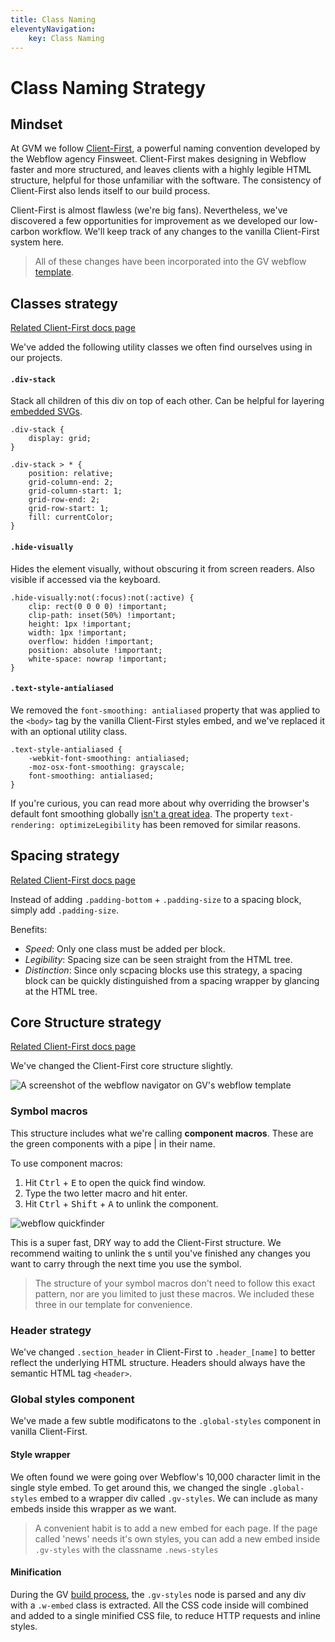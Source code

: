 ```yaml
---
title: Class Naming
eleventyNavigation:
    key: Class Naming
---
```


# Class Naming Strategy

## Mindset

At GVM we follow [Client-First](https://finsweet.com/client-first), a powerful
naming convention developed by the Webflow agency Finsweet. Client-First makes
designing in Webflow faster and more structured, and leaves clients with a
highly legible HTML structure, helpful for those unfamiliar with the software.
The consistency of Client-First also lends itself to our build process.

Client-First is almost flawless (we're big fans). Nevertheless, we've discovered
a few opportunities for improvement as we developed our low-carbon workflow.
We'll keep track of any changes to the vanilla Client-First system here.

> All of these changes have been incorporated into the GV webflow
> [template](https://preview.webflow.com/preview/gv-template?utm_medium=preview_link&utm_source=dashboard&utm_content=gv-template&preview=a7478f51e9f47fecf64f59752f832e30&workflow=preview).

## Classes strategy

[Related Client-First docs page](https://www.finsweet.com/client-first/docs/utility-class-systems)

We've added the following utility classes we often find ourselves using in our
projects.

#### `.div-stack`

Stack all children of this div on top of each other. Can be helpful for layering
[embedded SVGs](/vectors).

```
.div-stack {
	display: grid;
}

.div-stack > * {
	position: relative;
	grid-column-end: 2;
	grid-column-start: 1;
	grid-row-end: 2;
	grid-row-start: 1;
	fill: currentColor;
}
```

#### `.hide-visually`

Hides the element visually, without obscuring it from screen readers. Also
visible if accessed via the keyboard.

```
.hide-visually:not(:focus):not(:active) {
	clip: rect(0 0 0 0) !important;
	clip-path: inset(50%) !important;
	height: 1px !important;
	width: 1px !important;
	overflow: hidden !important;
	position: absolute !important;
	white-space: nowrap !important;
}
```

#### `.text-style-antialiased`

We removed the `font-smoothing: antialiased` property that was applied to the
`<body>` tag by the vanilla Client-First styles embed, and we've replaced it
with an optional utility class.

```
.text-style-antialiased {
	-webkit-font-smoothing: antialiased;
	-moz-osx-font-smoothing: grayscale;
	font-smoothing: antialiased;
}
```

If you're curious, you can read more about why overriding the browser's default
font smoothing globally
[isn't a great idea](https://usabilitypost.com/2012/11/05/stop-fixing-font-smoothing/).
The property `text-rendering: optimizeLegibility` has been removed for similar
reasons.

## Spacing strategy

[Related Client-First docs page](https://www.finsweet.com/client-first/docs/spacing-strategy/#spacing-block-strategy)

Instead of adding `.padding-bottom` + `.padding-size` to a spacing block, simply
add `.padding-size`.

Benefits:

-   _Speed_: Only one class must be added per block.
-   _Legibility_: Spacing size can be seen straight from the HTML tree.
-   _Distinction_: Since only scpacing blocks use this strategy, a spacing block
    can be quickly distinguished from a spacing wrapper by glancing at the HTML
    tree.

## Core Structure strategy

[Related Client-First docs page](https://www.finsweet.com/client-first/docs/core-structure-strategy)

We've changed the Client-First core structure slightly.

![A screenshot of the webflow navigator on GV's webflow template](webflow-core-structure.png)

### Symbol macros

This structure includes what we're calling **component macros**. These are the
green components with a pipe | in their name.

To use component macros:

1. Hit <kbd>Ctrl</kbd> + <kbd>E</kbd> to open the quick find window.
2. Type the two letter macro and hit enter.
3. Hit <kbd>Ctrl</kbd> + <kbd>Shift</kbd> + <kbd>A</kbd> to unlink the
   component.

![webflow quickfinder](webflow-quick-finder.png)

This is a super fast, DRY way to add the Client-First structure. We recommend
waiting to unlink the s until you've finished any changes you want to carry
through the next time you use the symbol.

> The structure of your symbol macros don't need to follow this exact pattern,
> nor are you limited to just these macros. We included these three in our
> template for convenience.

### Header strategy

We've changed `.section_header` in Client-First to `.header_[name]` to better
reflect the underlying HTML structure. Headers should always have the semantic
HTML tag `<header>`.

### Global styles component

We've made a few subtle modificatons to the `.global-styles` component in
vanilla Client-First.

#### Style wrapper

We often found we were going over Webflow's 10,000 character limit in the single
style embed. To get around this, we changed the single `.global-styles` embed to
a wrapper div called `.gv-styles`. We can include as many embeds inside this
wrapper as we want.

> A convenient habit is to add a new embed for each page. If the page called
> 'news' needs it's own styles, you can add a new embed inside `.gv-styles` with
> the classname `.news-styles`

#### Minification

During the GV [build process](#), the `.gv-styles` node is parsed and any div
with a `.w-embed` class is extracted. All the CSS code inside will combined and
added to a single minified CSS file, to reduce HTTP requests and inline styles.
